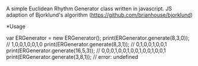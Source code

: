 A simple Euclidean Rhythm Generator class written in javascript. JS adaption of Bjorklund's algorithm
(https://github.com/brianhouse/bjorklund)

*Usage

var ERGenerator = new ERGenerator();
print(ERGenerator.generate(8,3,0)); // 1,0,0,1,0,0,1,0
print(ERGenerator.generate(8,3,1)); // 0,1,0,0,1,0,0,1
print(ERGenerator.generate(16,5,3)); // 0,0,0,1,0,0,1,0,0,1,0,0,1,0,0,1
print(ERGenerator.generate(3,8,1)); // error: undefined

